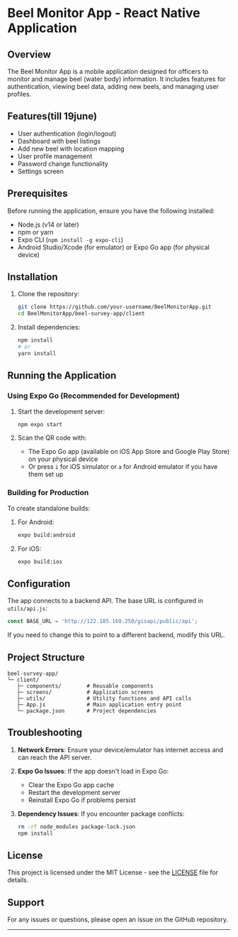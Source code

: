 # Beel Monitor App - React Native Application

## Overview

The Beel Monitor App is a mobile application designed for officers to monitor and manage beel (water body) information. It includes features for authentication, viewing beel data, adding new beels, and managing user profiles.

## Features(till 19june)

- User authentication (login/logout)
- Dashboard with beel listings
- Add new beel with location mapping
- User profile management
- Password change functionality
- Settings screen

## Prerequisites

Before running the application, ensure you have the following installed:

- Node.js (v14 or later)
- npm or yarn
- Expo CLI (`npm install -g expo-cli`)
- Android Studio/Xcode (for emulator) or Expo Go app (for physical device)

## Installation

1. Clone the repository:
   ```bash
   git clone https://github.com/your-username/BeelMonitorApp.git
   cd BeelMonitorApp/beel-survey-app/client
   ```

2. Install dependencies:
   ```bash
   npm install
   # or
   yarn install
   ```

## Running the Application

### Using Expo Go (Recommended for Development)

1. Start the development server:
   ```bash
   npm expo start
   ```

2. Scan the QR code with:
   - The Expo Go app (available on iOS App Store and Google Play Store) on your physical device
   - Or press `i` for iOS simulator or `a` for Android emulator if you have them set up

### Building for Production

To create standalone builds:

1. For Android:
   ```bash
   expo build:android
   ```

2. For iOS:
   ```bash
   expo build:ios
   ```

## Configuration

The app connects to a backend API. The base URL is configured in `utils/api.js`:

```javascript
const BASE_URL = 'http://122.185.169.250/gisapi/public/api';
```

If you need to change this to point to a different backend, modify this URL.

## Project Structure

```
beel-survey-app/
└─ client/
   ├─ components/        # Reusable components
   ├─ screens/           # Application screens
   ├─ utils/             # Utility functions and API calls
   ├─ App.js             # Main application entry point
   └─ package.json       # Project dependencies
```

## Troubleshooting

1. **Network Errors**: Ensure your device/emulator has internet access and can reach the API server.

2. **Expo Go Issues**: If the app doesn't load in Expo Go:
   - Clear the Expo Go app cache
   - Restart the development server
   - Reinstall Expo Go if problems persist

3. **Dependency Issues**: If you encounter package conflicts:
   ```bash
   rm -rf node_modules package-lock.json
   npm install
   ```

## License

This project is licensed under the MIT License - see the [LICENSE](LICENSE) file for details.

## Support

For any issues or questions, please open an issue on the GitHub repository.

---

